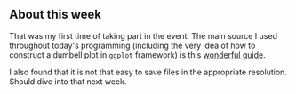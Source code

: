 ## About this week

That was my first time of taking part in the event.
The main source I used throughout today's programming (including the very idea of how to construct a dumbell plot in `ggplot` framework) is this [wonderful guide](https://r-graph-gallery.com/web-extended-dumbbell-plot-ggplot2.html).

I also found that it is not that easy to save files in the appropriate resolution. Should dive into that next week.
